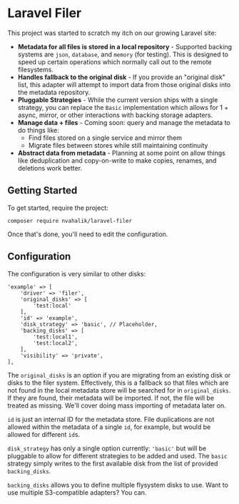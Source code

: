 # Laravel Filer

This project was started to scratch my itch on our growing Laravel site:

* **Metadata for all files is stored in a local repository** - Supported backing systems are `json`, `database`, and
`memory` (for testing). This is designed to speed up certain operations which normally call out to the remote
filesystems.
* **Handles fallback to the original disk** - If you provide an "original disk" list, this adapter will attempt to
import data from those original disks into the metadata repository.
* **Pluggable Strategies** - While the current version ships with a single strategy, you can replace the `Basic`
implementation which allows for 1 + async, mirror, or other interactions with backing storage adapters.
* **Manage data + files** - Coming soon: query and manage the metadata to do things like:
  * Find files stored on a single service and mirror them
  * Migrate files between stores while still maintaining continuity
* **Abstract data from metadata** - Planning at some point on allow things like deduplication and copy-on-write to make
copies, renames, and deletions work better.


## Getting Started

To get started, require the project:

    composer require nvahalik/laravel-filer

Once that's done, you'll need to edit the configuration.

## Configuration

The configuration is very similar to other disks:

    'example' => [
        'driver' => 'filer',
        'original_disks' => [
            'test:local'
        ],
        'id' => 'example',
        'disk_strategy' => 'basic', // Placeholder,
        'backing_disks' => [
            'test:local1',
            'test:local2',
        ],
        'visibility' => 'private',
    ],

The `original_disks` is an option if you are migrating from an existing disk or disks to the filer system. Effectively,
this is a fallback so that files which are not found in the local metadata store will be searched for in `original_disks`.
If they are found, their metadata will be imported. If not, the file will be treated as missing. We'll cover doing mass
importing of metadata later on.

`id` is just an internal ID for the metadata store. File duplications are not allowed within the metadata of a single
`id`, for example, but would be allowed for different `id`s.

`disk_strategy` has only a single option currently: `'basic'` but will be pluggable to allow for different
strategies to be added and used. The `basic` strategy simply writes to the first available disk from the list
of provided `backing_disks`.

`backing_disks` allows you to define multiple flysystem disks to use. Want to use multiple S3-compatible adapters? You
can.

